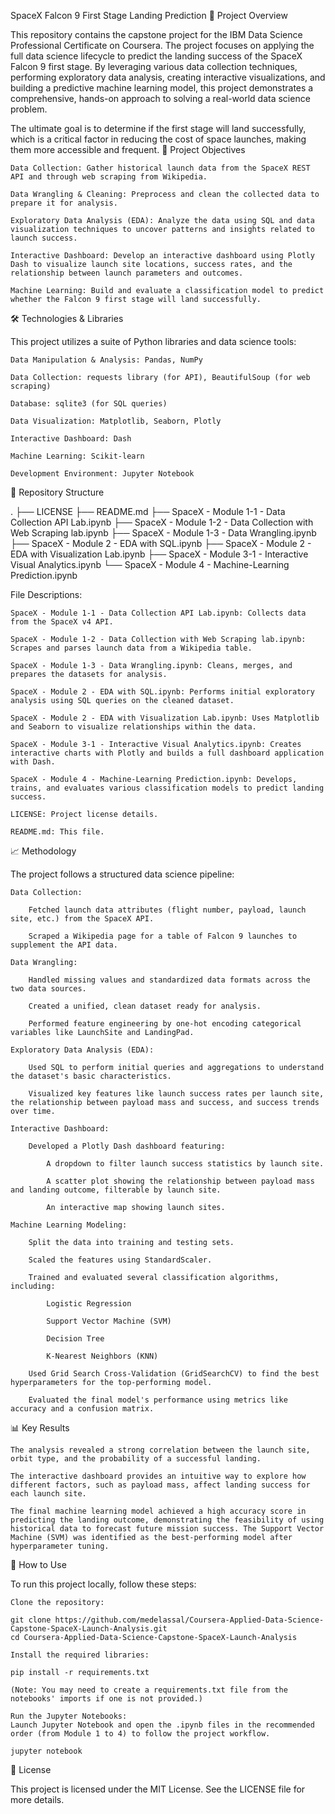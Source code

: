 SpaceX Falcon 9 First Stage Landing Prediction
🚀 Project Overview

This repository contains the capstone project for the IBM Data Science Professional Certificate on Coursera. The project focuses on applying the full data science lifecycle to predict the landing success of the SpaceX Falcon 9 first stage. By leveraging various data collection techniques, performing exploratory data analysis, creating interactive visualizations, and building a predictive machine learning model, this project demonstrates a comprehensive, hands-on approach to solving a real-world data science problem.

The ultimate goal is to determine if the first stage will land successfully, which is a critical factor in reducing the cost of space launches, making them more accessible and frequent.
🎯 Project Objectives

    Data Collection: Gather historical launch data from the SpaceX REST API and through web scraping from Wikipedia.

    Data Wrangling & Cleaning: Preprocess and clean the collected data to prepare it for analysis.

    Exploratory Data Analysis (EDA): Analyze the data using SQL and data visualization techniques to uncover patterns and insights related to launch success.

    Interactive Dashboard: Develop an interactive dashboard using Plotly Dash to visualize launch site locations, success rates, and the relationship between launch parameters and outcomes.

    Machine Learning: Build and evaluate a classification model to predict whether the Falcon 9 first stage will land successfully.

🛠️ Technologies & Libraries

This project utilizes a suite of Python libraries and data science tools:

    Data Manipulation & Analysis: Pandas, NumPy

    Data Collection: requests library (for API), BeautifulSoup (for web scraping)

    Database: sqlite3 (for SQL queries)

    Data Visualization: Matplotlib, Seaborn, Plotly

    Interactive Dashboard: Dash

    Machine Learning: Scikit-learn

    Development Environment: Jupyter Notebook

📂 Repository Structure

.
├── LICENSE
├── README.md
├── SpaceX - Module 1-1 - Data Collection API Lab.ipynb
├── SpaceX - Module 1-2 - Data Collection with Web Scraping lab.ipynb
├── SpaceX - Module 1-3 - Data Wrangling.ipynb
├── SpaceX - Module 2 - EDA with SQL.ipynb
├── SpaceX - Module 2 - EDA with Visualization Lab.ipynb
├── SpaceX - Module 3-1 - Interactive Visual Analytics.ipynb
└── SpaceX - Module 4 - Machine-Learning Prediction.ipynb

File Descriptions:

    SpaceX - Module 1-1 - Data Collection API Lab.ipynb: Collects data from the SpaceX v4 API.

    SpaceX - Module 1-2 - Data Collection with Web Scraping lab.ipynb: Scrapes and parses launch data from a Wikipedia table.

    SpaceX - Module 1-3 - Data Wrangling.ipynb: Cleans, merges, and prepares the datasets for analysis.

    SpaceX - Module 2 - EDA with SQL.ipynb: Performs initial exploratory analysis using SQL queries on the cleaned dataset.

    SpaceX - Module 2 - EDA with Visualization Lab.ipynb: Uses Matplotlib and Seaborn to visualize relationships within the data.

    SpaceX - Module 3-1 - Interactive Visual Analytics.ipynb: Creates interactive charts with Plotly and builds a full dashboard application with Dash.

    SpaceX - Module 4 - Machine-Learning Prediction.ipynb: Develops, trains, and evaluates various classification models to predict landing success.

    LICENSE: Project license details.

    README.md: This file.

📈 Methodology

The project follows a structured data science pipeline:

    Data Collection:

        Fetched launch data attributes (flight number, payload, launch site, etc.) from the SpaceX API.

        Scraped a Wikipedia page for a table of Falcon 9 launches to supplement the API data.

    Data Wrangling:

        Handled missing values and standardized data formats across the two data sources.

        Created a unified, clean dataset ready for analysis.

        Performed feature engineering by one-hot encoding categorical variables like LaunchSite and LandingPad.

    Exploratory Data Analysis (EDA):

        Used SQL to perform initial queries and aggregations to understand the dataset's basic characteristics.

        Visualized key features like launch success rates per launch site, the relationship between payload mass and success, and success trends over time.

    Interactive Dashboard:

        Developed a Plotly Dash dashboard featuring:

            A dropdown to filter launch success statistics by launch site.

            A scatter plot showing the relationship between payload mass and landing outcome, filterable by launch site.

            An interactive map showing launch sites.

    Machine Learning Modeling:

        Split the data into training and testing sets.

        Scaled the features using StandardScaler.

        Trained and evaluated several classification algorithms, including:

            Logistic Regression

            Support Vector Machine (SVM)

            Decision Tree

            K-Nearest Neighbors (KNN)

        Used Grid Search Cross-Validation (GridSearchCV) to find the best hyperparameters for the top-performing model.

        Evaluated the final model's performance using metrics like accuracy and a confusion matrix.

📊 Key Results

    The analysis revealed a strong correlation between the launch site, orbit type, and the probability of a successful landing.

    The interactive dashboard provides an intuitive way to explore how different factors, such as payload mass, affect landing success for each launch site.

    The final machine learning model achieved a high accuracy score in predicting the landing outcome, demonstrating the feasibility of using historical data to forecast future mission success. The Support Vector Machine (SVM) was identified as the best-performing model after hyperparameter tuning.

🚀 How to Use

To run this project locally, follow these steps:

    Clone the repository:

    git clone https://github.com/medelassal/Coursera-Applied-Data-Science-Capstone-SpaceX-Launch-Analysis.git
    cd Coursera-Applied-Data-Science-Capstone-SpaceX-Launch-Analysis

    Install the required libraries:

    pip install -r requirements.txt

    (Note: You may need to create a requirements.txt file from the notebooks' imports if one is not provided.)

    Run the Jupyter Notebooks:
    Launch Jupyter Notebook and open the .ipynb files in the recommended order (from Module 1 to 4) to follow the project workflow.

    jupyter notebook

📜 License

This project is licensed under the MIT License. See the LICENSE file for more details.

